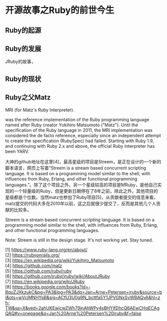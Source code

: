 # 开源故事之Ruby的前世今生

## Ruby的起源

## Ruby的发展
JRuby的故事，

## Ruby的现状

## Ruby之父Matz

MRI (for Matz's Ruby Interpreter).

was the reference implementation of the Ruby programming language named after Ruby creator Yukihiro Matsumoto ("Matz"). Until the specification of the Ruby language in 2011, the MRI implementation was considered the de facto reference, especially since an independent attempt to create the specification (RubySpec) had failed. Starting with Ruby 1.9, and continuing with Ruby 2.x and above, the official Ruby interpreter has been YARV.

大神的github地址在这里[4]，最高星级的项目是Streem，是正在设计的一个新的脚本语言，网页上写着“Streem is a stream based concurrent scripting language. It is based on a programming model similar to the shell, with influences from Ruby, Erlang, and other functional programming languages.”。除了这个项目之外，另一个星级较高的项目是MRuby，是他自己实现的一个轻量级的Ruby，但是更新日期停在了8年之前，除此之外，其他项目的星级都是个位数。当然matz也参加了Ruby项目[5]，从贡献者提交的信息来看，matz提交的代码大多在2010年以前，这之后就很少提交了，反而是其他几个人贡献的比较多。


Streem is a stream based concurrent scripting language. It is based on a programming model similar to the shell, with influences from Ruby, Erlang, and other functional programming languages.

Note: Streem is still in the design stage. It's not working yet. Stay tuned.

[1] https://www.ruby-lang.org/en/about/  
[2] https://rubyonrails.org/  
[3] https://en.wikipedia.org/wiki/Yukihiro_Matsumoto  
[4] https://github.com/matz  
[5] https://github.com/ruby/ruby  
[6] https://github.com/jruby/jruby/wiki/AboutJRuby  
[7] https://en.wikipedia.org/wiki/JRuby  
[8] https://books.google.com/books?id=-BquZJXkzukC&pg=PA3&lpg=PA3&dq=Jan+Arne+Petersen+jruby&source=bl&ots=wVcjMNHYsB&sig=ACfU3U0g9N_bcttfa5Y1JPVGNxSvWBAQvA&hl=zh-TW&sa=X&ved=2ahUKEwjcwZWh79jnAhWPy4sBHYjfDhcQ6AEwCHoECAgQAQ#v=onepage&q=Jan%20Arne%20Petersen%20jruby&f=false

